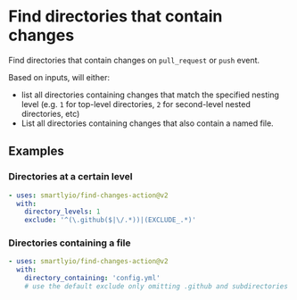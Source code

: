 # Find directories that contain changes

Find directories that contain changes on `pull_request` or `push` event.

Based on inputs, will either:

- list all directories containing changes that match the specified
  nesting level (e.g. `1` for top-level directories, `2` for second-level
  nested directories, etc)
- List all directories containing changes that also contain a named
  file.

## Examples

### Directories at a certain level

```yml
- uses: smartlyio/find-changes-action@v2
  with:
    directory_levels: 1
    exclude: '^(\.github($|\/.*))|(EXCLUDE_.*)'
```

### Directories containing a file

```yml
- uses: smartlyio/find-changes-action@v2
  with:
    directory_containing: 'config.yml'
    # use the default exclude only omitting .github and subdirectories
```
